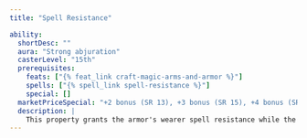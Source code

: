 ```yaml
---
title: "Spell Resistance"

ability:
  shortDesc: ""
  aura: "Strong abjuration"
  casterLevel: "15th"
  prerequisites:
    feats: ["{% feat_link craft-magic-arms-and-armor %}"]
    spells: ["{% spell_link spell-resistance %}"]
    special: []
  marketPriceSpecial: "+2 bonus (SR 13), +3 bonus (SR 15), +4 bonus (SR 17), +5 bonus (SR 19)"
  description: |
    This property grants the armor's wearer spell resistance while the armor is worn. The spell resistance can be 13, 15, 17, or 19, depending on the armor.
---
```

